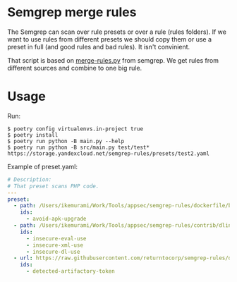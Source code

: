 # Semgrep merge rules

The Semgrep can scan over rule presets or over a rule (rules folders). If we want to use rules from different presets we should copy them or use a preset in full (and good rules and bad rules). It isn't convinient.

That script is based on [merge-rules.py](https://github.com/returntocorp/semgrep/blob/develop/scripts/merge-rules.py) from semgrep. We get rules from different sources and combine to one big rule.

# Usage

Run:

```
$ poetry config virtualenvs.in-project true
$ poetry install
$ poetry run python -B main.py --help
$ poetry run python -B src/main.py test/test* https://storage.yandexcloud.net/semgrep-rules/presets/test2.yaml
```

Example of preset.yaml:

```yaml
# Description: 
# That preset scans PHP code.
---
preset:
  - path: /Users/ikemurami/Work/Tools/appsec/semgrep-rules/dockerfile/best-practice/avoid-apk-upgrade.yaml
    ids:
      - avoid-apk-upgrade
  - path: /Users/ikemurami/Work/Tools/appsec/semgrep-rules/contrib/dlint/dlint-equivalent.yaml
    ids:
      - insecure-eval-use
      - insecure-xml-use
      - insecure-dl-use
  - url: https://raw.githubusercontent.com/returntocorp/semgrep-rules/develop/generic/secrets/security/detected-artifactory-token.yaml
    ids:
      - detected-artifactory-token
```